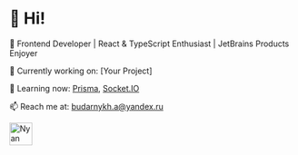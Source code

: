 # 👋 Hi!

🚀 Frontend Developer | React & TypeScript Enthusiast | JetBrains Products Enjoyer

🔧 Currently working on: [Your Project]

🧠 Learning now: [Prisma](https://www.prisma.io/), [Socket.IO](https://socket.io/)

📫 Reach me at: budarnykh.a@yandex.ru

<img src="https://www.nyan.cat/cats/original.gif" alt="Nyan Cat" width="40">
